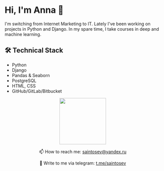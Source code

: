 # Hi, I'm Anna 👋

I'm switching from Internet Marketing to IT. Lately I've been working on projects in Python and Django. In my spare time, I take courses in deep and machine learning.

## 🛠 Technical Stack
*   Python
*   Django
*   Pandas & Seaborn
*   PostgreSQL
*   HTML, CSS
*   GitHub/GitLab/Bitbucket

<p align='center'>
   <a href="https://github.com/saintosev/github-readme-stats"><img height=150
                                                                  src="https://github-readme-stats.vercel.app/api/top-langs/?username=saintosev&layout=compact"/></a>
</p>

<p align='center'>
   📫 How to reach me: <a href='mailto:saintosev@yandex.ru'>saintosev@yandex.ru</a>
</p>
<p align='center'>
   🚀 Write to me via telegram: <a href="https://t.me/saintosev">t.me/saintosev</a>
</p>
